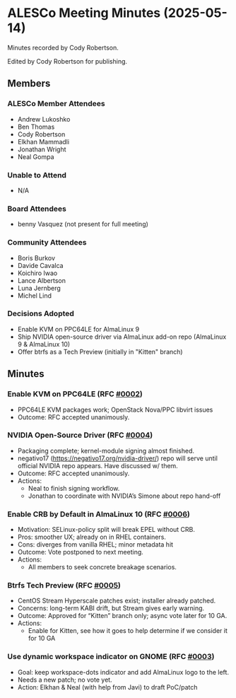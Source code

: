 # ALESCo Meeting Minutes (2025-05-14)

Minutes recorded by Cody Robertson.

Edited by Cody Robertson for publishing.

## Members
### ALESCo Member Attendees
- Andrew Lukoshko
- Ben Thomas
- Cody Robertson
- Elkhan Mammadli
- Jonathan Wright
- Neal Gompa

### Unable to Attend
- N/A

### Board Attendees
- benny Vasquez (not present for full meeting)

### Community Attendees
- Boris Burkov
- Davide Cavalca
- Koichiro Iwao
- Lance Albertson
- Luna Jernberg
- Michel Lind

### Decisions Adopted
- Enable KVM on PPC64LE for AlmaLinux 9
- Ship NVIDIA open-source driver via AlmaLinux add-on repo (AlmaLinux 9 & AlmaLinux 10)
- Offer btrfs as a Tech Preview (initially in "Kitten" branch)

## Minutes

### Enable KVM on PPC64LE (RFC [#0002](https://github.com/AlmaLinux/ALESCo/pull/3))
- PPC64LE KVM packages work; OpenStack Nova/PPC libvirt issues
- Outcome: RFC accepted unanimously.

### NVIDIA Open-Source Driver (RFC [#0004](https://github.com/AlmaLinux/ALESCo/pull/8))
- Packaging complete; kernel-module signing almost finished.
- negativo17 (https://negativo17.org/nvidia-driver/) repo will serve until official NVIDIA repo appears. Have discussed w/ them.
- Outcome: RFC accepted unanimously.
- Actions:
    - Neal to finish signing workflow.
    - Jonathan to coordinate with NVIDIA’s Simone about repo hand-off

### Enable CRB by Default in AlmaLinux 10 (RFC [#0006](https://github.com/AlmaLinux/ALESCo/pull/10))
- Motivation: SELinux-policy split will break EPEL without CRB.
- Pros: smoother UX; already on in RHEL containers.
- Cons: diverges from vanilla RHEL; minor metadata hit
- Outcome: Vote postponed to next meeting.
- Actions:
    - All members to seek concrete breakage scenarios.

### Btrfs Tech Preview (RFC [#0005](https://github.com/AlmaLinux/ALESCo/pull/9))
- CentOS Stream Hyperscale patches exist; installer already patched.
- Concerns: long-term KABI drift, but Stream gives early warning.
- Outcome: Approved for “Kitten” branch only; async vote later for 10 GA.
- Actions:
  - Enable for Kitten, see how it goes to help determine if we consider it for 10 GA

### Use dynamic workspace indicator on GNOME (RFC [#0003](https://github.com/AlmaLinux/ALESCo/pull/6))
- Goal: keep workspace-dots indicator and add AlmaLinux logo to the left.
- Needs a new patch; no vote yet.
- Action: Elkhan & Neal (with help from Javi) to draft PoC/patch

